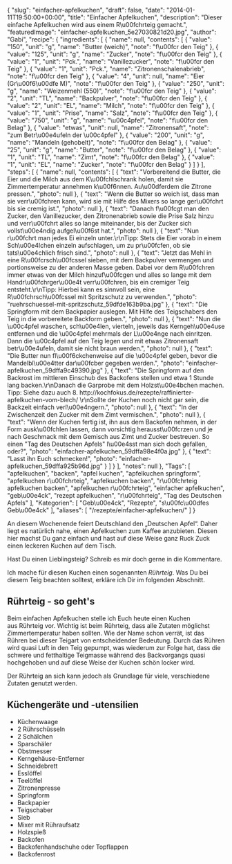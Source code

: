{
    "slug": "einfacher-apfelkuchen",
    "draft": false,
    "date": "2014-01-11T19:50:00+00:00",
    "title": "Einfacher Apfelkuchen",
    "description": "Dieser einfache Apfelkuchen wird aus einem R\u00fchrteig gemacht.",
    "featuredImage": "einfacher-apfelkuchen_5e27030821d20.jpg",
    "author": "Gabi",
    "recipe": {
        "ingredients": [
            {
                "name": null,
                "contents": [
                    {
                        "value": "150",
                        "unit": "g",
                        "name": "Butter (weich)",
                        "note": "f\u00fcr den Teig"
                    },
                    {
                        "value": "125",
                        "unit": "g",
                        "name": "Zucker",
                        "note": "f\u00fcr den Teig"
                    },
                    {
                        "value": "1",
                        "unit": "Pck.",
                        "name": "Vanillezucker",
                        "note": "f\u00fcr den Teig"
                    },
                    {
                        "value": "1",
                        "unit": "Pck.",
                        "name": "Zitronenschalenabrieb",
                        "note": "f\u00fcr den Teig"
                    },
                    {
                        "value": "4",
                        "unit": null,
                        "name": "Eier (Gr\u00f6\u00dfe M)",
                        "note": "f\u00fcr den Teig"
                    },
                    {
                        "value": "250",
                        "unit": "g",
                        "name": "Weizenmehl (550)",
                        "note": "f\u00fcr den Teig"
                    },
                    {
                        "value": "2",
                        "unit": "TL",
                        "name": "Backpulver",
                        "note": "f\u00fcr den Teig"
                    },
                    {
                        "value": "2",
                        "unit": "EL",
                        "name": "Milch",
                        "note": "f\u00fcr den Teig"
                    },
                    {
                        "value": "1",
                        "unit": "Prise",
                        "name": "Salz",
                        "note": "f\u00fcr den Teig"
                    },
                    {
                        "value": "750",
                        "unit": "g",
                        "name": "\u00c4pfel",
                        "note": "f\u00fcr den Belag"
                    },
                    {
                        "value": "etwas",
                        "unit": null,
                        "name": "Zitronensaft",
                        "note": "zum Betr\u00e4ufeln der \u00c4pfel"
                    },
                    {
                        "value": "200",
                        "unit": "g",
                        "name": "Mandeln (gehobelt)",
                        "note": "f\u00fcr den Belag"
                    },
                    {
                        "value": "25",
                        "unit": "g",
                        "name": "Butter",
                        "note": "f\u00fcr den Belag"
                    },
                    {
                        "value": "1",
                        "unit": "TL",
                        "name": "Zimt",
                        "note": "f\u00fcr den Belag"
                    },
                    {
                        "value": "1",
                        "unit": "EL",
                        "name": "Zucker",
                        "note": "f\u00fcr den Belag"
                    }
                ]
            }
        ],
        "steps": [
            {
                "name": null,
                "contents": [
                    {
                        "text": "Vorbereitend die Butter, die Eier und die Milch aus dem K\u00fchlschrank holen, damit sie Zimmertemperatur annehmen k\u00f6nnen. Au\u00dferdem die Zitrone pressen.",
                        "photo": null
                    },
                    {
                        "text": "Wenn die Butter so weich ist, dass man sie verr\u00fchren kann, wird sie mit Hilfe des Mixers so lange ger\u00fchrt bis sie cremig ist.",
                        "photo": null
                    },
                    {
                        "text": "Danach f\u00fcgt man den Zucker, den Vanillezucker, den Zitronenabrieb sowie die Prise Salz hinzu und verr\u00fchrt alles so lange miteinander, bis der Zucker sich vollst\u00e4ndig aufgel\u00f6st hat.",
                        "photo": null
                    },
                    {
                        "text": "Nun r\u00fchrt man jedes Ei einzeln unter.\r\nTipp: Stets die Eier vorab in einem Sch\u00e4lchen einzeln aufschlagen, um zu pr\u00fcfen, ob sie tats\u00e4chlich frisch sind.",
                        "photo": null
                    },
                    {
                        "text": "Jetzt das Mehl in eine R\u00fcrsch\u00fcssel sieben, mit dem Backpulver vermengen und portionsweise zu der anderen Masse geben. Dabei vor dem R\u00fchren immer etwas von der Milch hinzuf\u00fcgen und alles so lange mit dem Handr\u00fchrger\u00e4t verr\u00fchren, bis ein cremiger Teig entsteht.\r\nTipp: Hierbei kann es sinnvoll sein, eine R\u00fchrsch\u00fcssel mit Spritzschutz zu verwenden.",
                        "photo": "ruehrschuessel-mit-spritzschutz_59dfde163b9ba.jpg"
                    },
                    {
                        "text": "Die Springform mit dem Backpapier auslegen. Mit Hilfe des Teigschabers den Teig in die vorbereitete Backform geben.",
                        "photo": null
                    },
                    {
                        "text": "Nun die \u00c4pfel waschen, sch\u00e4len, vierteln, jeweils das Kerngeh\u00e4use entfernen und die \u00c4pfel mehrmals der L\u00e4nge nach einritzen. Dann die \u00c4pfel auf den Teig legen und mit etwas Zitronensaft betr\u00e4ufeln, damit sie nicht braun werden.",
                        "photo": null
                    },
                    {
                        "text": "Die Butter nun fl\u00f6ckchenweise auf die \u00c4pfel geben, bevor die Mandelbl\u00e4tter dar\u00fcber gegeben werden.",
                        "photo": "einfacher-apfelkuchen_59dffa9c49390.jpg"
                    },
                    {
                        "text": "Die Springform auf den Backrost im mittleren Einschub des Backofens stellen und etwa 1 Stunde lang backen.\r\nDanach die Garprobe mit dem Holzst\u00e4bchen machen. Tipp: Siehe dazu auch 8. http:\/\/kochfokus.de\/rezepte\/raffinierter-apfelkuchen-vom-blech\/ \r\nSollte der Kuchen noch nicht gar sein, die Backzeit einfach verl\u00e4ngern.",
                        "photo": null
                    },
                    {
                        "text": "In der Zwischenzeit den Zucker mit dem Zimt vermischen.",
                        "photo": null
                    },
                    {
                        "text": "Wenn der Kuchen fertig ist, ihn aus dem Backofen nehmen, in der Form ausk\u00fchlen lassen, dann vorsichtig herausst\u00fcrzen und je nach Geschmack mit dem Gemisch aus Zimt und Zucker bestreuen. So einen \"Tag des Deutschen Apfels\" l\u00e4sst man sich doch gefallen, oder?",
                        "photo": "einfacher-apfelkuchen_59dffa98e4f0a.jpg"
                    },
                    {
                        "text": "Lasst ihn Euch schmecken!",
                        "photo": "einfacher-apfelkuchen_59dffa925b96d.jpg"
                    }
                ]
            }
        ],
        "notes": null
    },
    "Tags": [
        "apfelkuchen",
        "backen",
        "apfel kuchen",
        "apfelkuchen springform",
        "apfelkuchen r\u00fchrteig",
        "apfelkuchen backen",
        "r\u00fchrteig apfelkuchen backen",
        "apfelkuchen r\u00fchrteig",
        "einfacher apfelkuchen",
        "geb\u00e4ck",
        "rezept apfelkuchen",
        "r\u00fchrteig",
        "Tag des Deutschen Apfels"
    ],
    "Kategorien": [
        "Geb\u00e4ck",
        "Rezepte",
        "s\u00fc\u00dfes Geb\u00e4ck"
    ],
    "aliases": [
        "\/rezepte\/einfacher-apfelkuchen\/"
    ]
}

An diesem Wochenende feiert Deutschland den &#8222;Deutschen Apfel&#8220;. Daher liegt es natürlich nahe, einen Apfelkuchen zum Kaffee anzubieten. Diesen hier machst Du ganz einfach und hast auf diese Weise ganz Ruck Zuck einen leckeren Kuchen auf dem Tisch.

Hast Du einen Lieblingsteig? Schreib es mir doch gerne in die Kommentare.

Ich mache für diesen Kuchen einen sogenannten *Rührteig*. Was Du bei diesem Teig beachten solltest, erkläre ich Dir im folgenden Abschnitt.

## Rührteig - so geht's

Beim einfachen Apfelkuchen stelle ich Euch heute einen Kuchen aus Rührteig vor. Wichtig ist beim Rührteig, dass alle Zutaten möglichst Zimmertemperatur haben sollten. Wie der Name schon verrät, ist das Rühren bei dieser Teigart von entscheidender Bedeutung. Durch das Rühren wird quasi Luft in den Teig gepumpt, was wiederum zur Folge hat, dass die schwere und fetthaltige Teigmasse während des Backvorgangs quasi hochgehoben und auf diese Weise der Kuchen schön locker wird.

Der Rührteig an sich kann jedoch als Grundlage für viele, verschiedene Zutaten genutzt werden.

## Küchengeräte und -utensilien

 * Küchenwaage
 * 2 Rührschüsseln
 * 2 Schälchen
 * Sparschäler
 * Obstmesser
 * Kerngehäuse-Entferner
 * Schneidebrett
 * Esslöffel
 * Teelöffel
 * Zitronenpresse
 * Springform
 * Backpapier
 * Teigschaber
 * Sieb
 * Mixer mit Rühraufsatz
 * Holzspieß
 * Backofen
 * Backofenhandschuhe oder Topflappen
 * Backofenrost